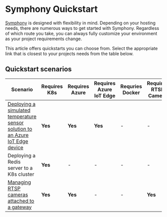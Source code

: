 # Symphony Quickstart

[Symphony](https://github.com/azure/symphony-k8s) is designed with flexibility in mind. Depending on your hosting needs, there are numerous ways to get started with Symphony. Regardless of which route you take, you can always fully customize your environment as your project requirements change.

This article offers quickstarts you can choose from. Select the appropriate link that is closest to your projects needs from the table below.  

## Quickstart scenarios

| Scenario | Requires K8s | Requires Azure | Requires Azure IoT Edge| Requries Docker | Requires RTSP Camera |
|--------|--------|--------|--------|--------|--------|
| [Deploying a simulated temperature sensor solution to an Azure IoT Edge device](./deploy_solution_to_azure_iot_edge.md) | **Yes** | **Yes** | **Yes** | - | - |
| Deploying a Redis server to a K8s cluster | **Yes** | - | - | - | - |
| [Managing RTSP cameras attached to a gateway](./manage_rtsp_cameras.md) | **Yes**| **Yes**| - | - |  **Yes** |

